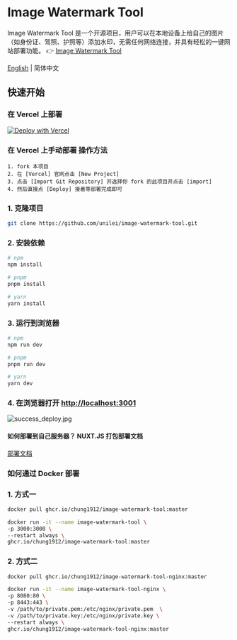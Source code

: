 # Image Watermark Tool
Image Watermark Tool 是一个开源项目，用户可以在本地设备上给自己的图片（如身份证、驾照、护照等）添加水印，无需任何网络连接，并具有轻松的一键网站部署功能。
👉 [Image Watermark Tool](https://watermark.aicompasspro.com)

[English](https://github.com/unilei/image-watermark-tool/blob/master/README.EN.md) | 简体中文

## 快速开始

### 在 Vercel 上部署
[![Deploy with Vercel](https://vercel.com/button)](https://vercel.com/new/clone?repository-url=https://github.com/unilei/image-watermark-tool.git&project-name=image-watermark-tool&repository-name=image-watermark-tool)

### 在 Vercel 上手动部署 操作方法

```
1. fork 本项目
2. 在 [Vercel] 官网点击 [New Project]
3. 点击 [Import Git Repository] 并选择你 fork 的此项目并点击 [import]
4. 然后直接点 [Deploy] 接着等部署完成即可
```

### 1. 克隆项目

```bash
git clone https://github.com/unilei/image-watermark-tool.git
```

### 2. 安装依赖
```bash
# npm
npm install

# pnpm
pnpm install

# yarn
yarn install
```
### 3. 运行到浏览器

```bash
# npm
npm run dev

# pnpm
pnpm run dev

# yarn
yarn dev
```

### 4. 在浏览器打开 [http://localhost:3001](http://localhost:3001)
![success_deploy.jpg](https://www.aicompasspro.com/api/imghosting/file/fddc13c78a10d7f841ac1.png)

#### 如何部署到自己服务器？ NUXT.JS 打包部署文档
[部署文档](https://nuxt.com/docs/getting-started/deployment)

### 如何通过 Docker 部署

### 1. 方式一
```bash
docker pull ghcr.io/chung1912/image-watermark-tool:master
```

```bash
docker run -it --name image-watermark-tool \
-p 3000:3000 \
--restart always \
ghcr.io/chung1912/image-watermark-tool:master
```

### 2. 方式二
```bash
docker pull ghcr.io/chung1912/image-watermark-tool-nginx:master
```

```bash
docker run -it --name image-watermark-tool-nginx \
-p 8080:80 \
-p 8443:443 \
-v /path/to/private.pem:/etc/nginx/private.pem  \
-v /path/to/private.key:/etc/nginx/private.key \
--restart always \
ghcr.io/chung1912/image-watermark-tool-nginx:master
```
